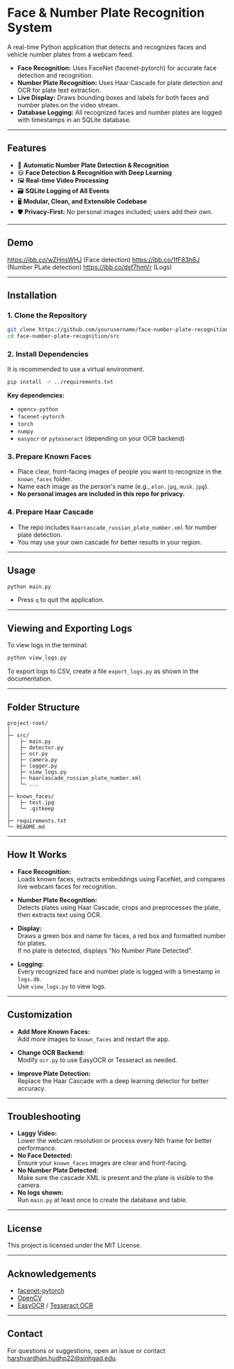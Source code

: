 # Face & Number Plate Recognition System

A real-time Python application that detects and recognizes faces and vehicle number plates from a webcam feed.  
- **Face Recognition:** Uses FaceNet (facenet-pytorch) for accurate face detection and recognition.
- **Number Plate Recognition:** Uses Haar Cascade for plate detection and OCR for plate text extraction.
- **Live Display:** Draws bounding boxes and labels for both faces and number plates on the video stream.
- **Database Logging:** All recognized faces and number plates are logged with timestamps in an SQLite database.

---

## Features

- 🚗 **Automatic Number Plate Detection & Recognition**
- 😃 **Face Detection & Recognition with Deep Learning**
- 🖼️ **Real-time Video Processing**
- 🗃️ **SQLite Logging of All Events**
- 🖥️ **Modular, Clean, and Extensible Codebase**
- 🛡️ **Privacy-First:** No personal images included; users add their own.

---

## Demo

https://ibb.co/wZHnsWHJ (Face detection)
https://ibb.co/1fF83h6J (Number PLate detection)
https://ibb.co/dsf7hmVr (Logs)

---

## Installation

### 1. Clone the Repository

```bash
git clone https://github.com/yourusername/face-number-plate-recognition.git
cd face-number-plate-recognition/src
```

### 2. Install Dependencies

It is recommended to use a virtual environment.

```bash
pip install -r ../requirements.txt
```

**Key dependencies:**
- `opencv-python`
- `facenet-pytorch`
- `torch`
- `numpy`
- `easyocr` or `pytesseract` (depending on your OCR backend)

### 3. Prepare Known Faces

- Place clear, front-facing images of people you want to recognize in the `known_faces` folder.
- Name each image as the person's name (e.g., `elon.jpg`, `musk.jpg`).
- **No personal images are included in this repo for privacy.**

### 4. Prepare Haar Cascade

- The repo includes `haarcascade_russian_plate_number.xml` for number plate detection.
- You may use your own cascade for better results in your region.

---

## Usage

```bash
python main.py
```

- Press `q` to quit the application.

---

## Viewing and Exporting Logs

To view logs in the terminal:
```bash
python view_logs.py
```

To export logs to CSV, create a file `export_logs.py` as shown in the documentation.

---

## Folder Structure

```
project-root/
│
├─ src/
│   ├─ main.py
│   ├─ detector.py
│   ├─ ocr.py
│   ├─ camera.py
│   ├─ logger.py
│   ├─ view_logs.py
│   ├─ haarcascade_russian_plate_number.xml
│   └─ ...
│
├─ known_faces/
│   ├─ test.jpg
│   └─ .gitkeep
│
├─ requirements.txt
└─ README.md
```

---

## How It Works

- **Face Recognition:**  
  Loads known faces, extracts embeddings using FaceNet, and compares live webcam faces for recognition.

- **Number Plate Recognition:**  
  Detects plates using Haar Cascade, crops and preprocesses the plate, then extracts text using OCR.

- **Display:**  
  Draws a green box and name for faces, a red box and formatted number for plates.  
  If no plate is detected, displays "No Number Plate Detected".

- **Logging:**  
  Every recognized face and number plate is logged with a timestamp in `logs.db`.  
  Use `view_logs.py` to view logs.

---

## Customization

- **Add More Known Faces:**  
  Add more images to `known_faces` and restart the app.

- **Change OCR Backend:**  
  Modify `ocr.py` to use EasyOCR or Tesseract as needed.

- **Improve Plate Detection:**  
  Replace the Haar Cascade with a deep learning detector for better accuracy.

---

## Troubleshooting

- **Laggy Video:**  
  Lower the webcam resolution or process every Nth frame for better performance.
- **No Face Detected:**  
  Ensure your `known_faces` images are clear and front-facing.
- **No Number Plate Detected:**  
  Make sure the cascade XML is present and the plate is visible to the camera.
- **No logs shown:**  
  Run `main.py` at least once to create the database and table.

---

## License

This project is licensed under the MIT License.

---

## Acknowledgements

- [facenet-pytorch](https://github.com/timesler/facenet-pytorch)
- [OpenCV](https://opencv.org/)
- [EasyOCR](https://github.com/JaidedAI/EasyOCR) / [Tesseract OCR](https://github.com/tesseract-ocr/tesseract)

---

## Contact

For questions or suggestions, open an issue or contact [harshvardhan.hudhp22@sinhgad.edu](mailto:harshvardhan.hudhp22@sinhgad.edu).
